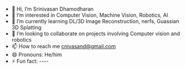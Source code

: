 - 👋 Hi, I’m Srinivasan Dhamodharan
- 👀 I’m interested in Computer Vision, Machine Vision, Robotics, AI
- 🌱 I’m currently learning  DL/3D Image Reconstruction, nerfs, Guassian 3D Splatting
- 💞️ I’m looking to collaborate on projects involving Computer vision and robotics
- 📫 How to reach me cnivasand@gmail.com
- 😄 Pronouns: He/him
- ⚡ Fun fact: ----

<!---
cni7/cni7 is a ✨ special ✨ repository because its `README.md` (this file) appears on your GitHub profile.
You can click the Preview link to take a look at your changes.
--->
